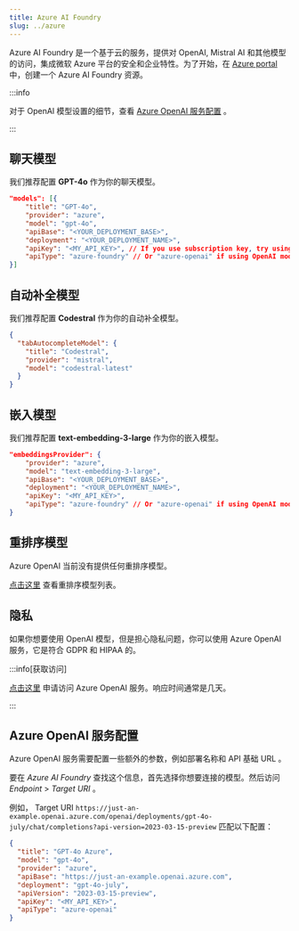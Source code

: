 ```yaml
---
title: Azure AI Foundry
slug: ../azure
---
```


Azure AI Foundry 是一个基于云的服务，提供对 OpenAI, Mistral AI 和其他模型的访问，集成微软 Azure 平台的安全和企业特性。为了开始，在 [Azure portal](https://portal.azure.com) 中，创建一个 Azure AI Foundry 资源。

:::info

对于 OpenAI 模型设置的细节，查看 [Azure OpenAI 服务配置](#azure-openai-service-configuration) 。

:::

## 聊天模型

我们推荐配置 **GPT-4o** 作为你的聊天模型。

```json title="config.json"
"models": [{
    "title": "GPT-4o",
    "provider": "azure",
    "model": "gpt-4o",
    "apiBase": "<YOUR_DEPLOYMENT_BASE>",
    "deployment": "<YOUR_DEPLOYMENT_NAME>",
    "apiKey": "<MY_API_KEY>", // If you use subscription key, try using Azure gateway to rename it apiKey
    "apiType": "azure-foundry" // Or "azure-openai" if using OpenAI models
}]
```

## 自动补全模型

我们推荐配置 **Codestral** 作为你的自动补全模型。

```json title="config.json"
{
  "tabAutocompleteModel": {
    "title": "Codestral",
    "provider": "mistral",
    "model": "codestral-latest"
  }
}
```

## 嵌入模型

我们推荐配置 **text-embedding-3-large** 作为你的嵌入模型。

```json title="config.json"
"embeddingsProvider": {
    "provider": "azure",
    "model": "text-embedding-3-large",
    "apiBase": "<YOUR_DEPLOYMENT_BASE>",
    "deployment": "<YOUR_DEPLOYMENT_NAME>",
    "apiKey": "<MY_API_KEY>",
    "apiType": "azure-foundry" // Or "azure-openai" if using OpenAI models
}
```

## 重排序模型

Azure OpenAI 当前没有提供任何重排序模型。

[点击这里](../../model-types/reranking.md) 查看重排序模型列表。

## 隐私

如果你想要使用 OpenAI 模型，但是担心隐私问题，你可以使用 Azure OpenAI 服务，它是符合 GDPR 和 HIPAA 的。

:::info[获取访问]

[点击这里](https://azure.microsoft.com/en-us/products/ai-services/openai-service) 申请访问 Azure OpenAI 服务。响应时间通常是几天。

:::

## Azure OpenAI 服务配置

Azure OpenAI 服务需要配置一些额外的参数，例如部署名称和 API 基础 URL 。

要在 _Azure AI Foundry_ 查找这个信息，首先选择你想要连接的模型。然后访问 _Endpoint_ > _Target URI_ 。

例如， Target URI `https://just-an-example.openai.azure.com/openai/deployments/gpt-4o-july/chat/completions?api-version=2023-03-15-preview` 匹配以下配置：

```json
{
  "title": "GPT-4o Azure",
  "model": "gpt-4o",
  "provider": "azure",
  "apiBase": "https://just-an-example.openai.azure.com",
  "deployment": "gpt-4o-july",
  "apiVersion": "2023-03-15-preview",
  "apiKey": "<MY_API_KEY>",
  "apiType": "azure-openai"
}
```
